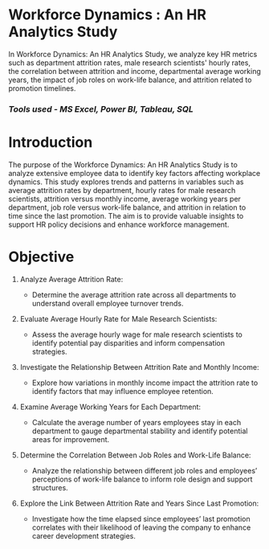 # Workforce Dynamics : An HR Analytics Study
In Workforce Dynamics: An HR Analytics Study, we analyze key HR metrics such as department attrition rates, male research scientists' hourly rates, the correlation between attrition and income, departmental average working years, the impact of job roles on work-life balance, and attrition related to promotion timelines.

### *Tools used - MS Excel, Power BI, Tableau, SQL*

# Introduction
The purpose of the Workforce Dynamics: An HR Analytics Study is to analyze extensive employee data to identify key factors affecting workplace dynamics. This study explores trends and patterns in variables such as average attrition rates by department, hourly rates for male research scientists, attrition versus monthly income, average working years per department, job role versus work-life balance, and attrition in relation to time since the last promotion. The aim is to provide valuable insights to support HR policy decisions and enhance workforce management.

# Objective
1. Analyze Average Attrition Rate:
   - Determine the average attrition rate across all departments to understand overall employee turnover trends.

2. Evaluate Average Hourly Rate for Male Research Scientists:
   - Assess the average hourly wage for male research scientists to identify potential pay disparities and inform compensation strategies.

3. Investigate the Relationship Between Attrition Rate and Monthly Income:
   - Explore how variations in monthly income impact the attrition rate to identify factors that may influence employee retention.

4. Examine Average Working Years for Each Department:
   - Calculate the average number of years employees stay in each department to gauge departmental stability and identify potential areas for improvement.

5. Determine the Correlation Between Job Roles and Work-Life Balance:
   - Analyze the relationship between different job roles and employees’ perceptions of work-life balance to inform role design and support structures.

6. Explore the Link Between Attrition Rate and Years Since Last Promotion:
   - Investigate how the time elapsed since employees’ last promotion correlates with their likelihood of leaving the company to enhance career development strategies.
